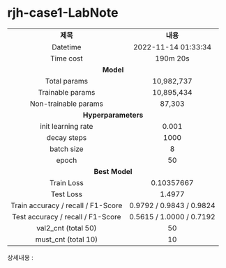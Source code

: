 <h1 id="title">rjh-case1-LabNote</h1>
<table style="border: 2px; text-align:center;">
<tr style="font-weight: bold;, font-size: 30px;">
<td> 제목 </td>
<td> 내용 </td>
</tr>
<tr>
<td> Datetime </td>
<td id="date">2022-11-14 01:33:34</td>
</tr>
<tr>
<td> Time cost </td>
<td id="time-cost">190m 20s</td>
</tr>
<tr>
<td colspan="2" style="font-weight: bold;, font-size: 30px;"> Model </td>
</tr>
<tr>
<td> Total params </td>
<td id="total-params">10,982,737</td>
</tr>
<tr>
<td> Trainable params </td>
<td id="trainable-params">10,895,434</td>
</tr>
<tr>
<td> Non-trainable params </td>
<td id="non-trainable-params">87,303</td>
</tr>
<tr>
<td colspan="2" style="font-weight: bold;, font-size: 30px;"> Hyperparameters </td>
</tr>
<tr>
<td> init learning rate </td>
<td id="init-lr">0.001</td>
</tr>
<tr>
<td> decay steps </td>
<td id="decay-steps">1000</td>
</tr>
<tr>
<td> batch size </td>
<td id="batch-size">8</td>
</tr>
<tr>
<td> epoch </td>
<td id="epoch">50</td>
<tr>
<td colspan="2" style="font-weight: bold;, font-size: 30px;"> Best Model </td>
</tr>
<tr>
<td> Train Loss </td>
<td id="train-loss">0.10357667</td>
</tr>
<tr>
<td> Test Loss </td>
<td id="test-loss">1.4977</td>
</tr>
<tr>
<td> Train accuracy / recall / F1-Score </td>
<td id="train-score">0.9792 / 0.9843 / 0.9824</td>
</tr>
<tr>
<td> Test accuracy / recall / F1-Score </td>
<td id="test-score">0.5615 / 1.0000 / 0.7192</td>
</tr>
<tr>
<td> val2_cnt (total 50) </td>
<td id="val2-cnt">50</td>
</tr>
<tr>
<td> must_cnt (total 10) </td>
<td id="must-cnt">10</td>
</tr>
</tr></table>
<p>상세내용 : </p>